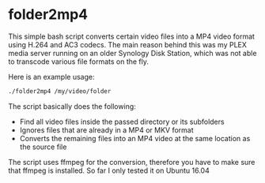 # folder2mp4

This simple bash script converts certain video files into a MP4 video format using H.264 and AC3 codecs. The main reason behind this was my PLEX media server running on an older Synology Disk Station, which was not able to transcode various file formats on the fly.

Here is an example usage:
```bash
./folder2mp4 /my/video/folder
```

The script basically does the following:
* Find all video files inside the passed directory or its subfolders
* Ignores files that are already in a MP4 or MKV format
* Converts the remaining files into an MP4 video at the same location as the source file

The script uses ffmpeg for the conversion, therefore you have to make sure that ffmpeg is installed.
So far I only tested it on Ubuntu 16.04
